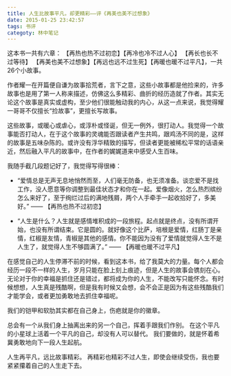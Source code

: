 ```yaml
---
title: 人生比故事平凡，却更精彩——评《再美也美不过想象》
date: 2015-01-25 23:42:57
tags: 书评
categoty: 林中笔记
---
```


这本书一共有六章：
【再热也热不过初恋】【再冷也冷不过人心】 【再长也长不过等待】 【再美也美不过想象】【再远也远不过生死】【再暖也暖不过平凡】，一共26个小故事。

作者耀一在开篇便自谦为故事拾荒者，言下之意，这些小故事都是他捡来的，许多故事也是用了第一人称来描述，仿佛这么多精彩、曲折的经历造就了作者。其实无论这个故事是真实或虚构，至少他们很能触动我的内心，从这一点来说，我觉得耀一哥哥不仅擅长“捡故事”，更擅长写故事。

这些故事，或暖心或虐心，或淳朴或怪诞，但无一例外，很打动人。我觉得一个故事能否打动人，在于这个故事的灵魂能否跟读者产生共鸣，跟鸡汤不同的是，这样的故事是五味杂陈的。或许没有浮华精致的描写，但读者更能被稀松平常的话语亲近，然后融入平凡的故事中，在作者的娓娓道来中感受人生百味。

我随手截几段题记好了，我觉得写得很棒：

- “爱情总是无声无息地悄然而至，人们毫无防备，也无须准备。谈恋爱不是找工作，没人愿意等你调整到最佳状态才和你在一起。爱像烟火，怎么热烈缤纷怎么来好了，至于绚烂过后的满地残屑，两个人手牵手一起收拾好了，多美好。” —— 【再热也热不过初恋】

- “人生是什么？人生就是感情堆积成的一段旅程。起点就是终点，没有所谓开始，也没有所谓结束。它是圆的。就好像这个比萨，培根是爱情，红肠丁是亲情，红椒是友情，青椒是其他的感情。你不能因为没有了爱情就觉得人生不是人生了，就觉得人生不够圆满了。” —— 【再暖也暖不过平凡】

在感觉自己的人生停滞不前的时候，看到这本书，给了我莫大的力量。每个人都会经历一段不一样的人生，岁月只能在脸上刻上痕迹，但是人生的故事会镌刻在心。无论对于你的幸福是抓住还是错过，都将成为你的人生，不能改写只能怀念。有时候想想，人生真是残酷啊，但是我有时候又会想，会不会正是因为有这些残酷我们才能学会，或者更加勇敢地去抓住幸福呢。

我们的铠甲和软肋其实都在自己身上，伤疤就是你的徽章。

总会有一个从我们身上抽离出来的另一个自己，挥着手跟我们作别。
在这个平凡的小星球上活着一个平凡的自己，却没有人可以替代。
我们要做的，就是怀着希冀勇敢地向下一段人生起航。

人生再平凡，远比故事精彩。
再精彩也精彩不过人生，即使会继续受伤，我也要紧紧攥着自己的人生走下去。
